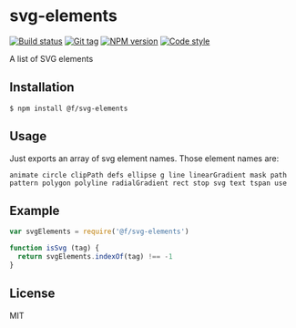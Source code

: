 
# svg-elements

[![Build status][travis-image]][travis-url]
[![Git tag][git-image]][git-url]
[![NPM version][npm-image]][npm-url]
[![Code style][standard-image]][standard-url]

A list of SVG elements

## Installation

    $ npm install @f/svg-elements

## Usage

Just exports an array of svg element names. Those element names are:

`animate circle clipPath defs ellipse g line linearGradient mask path pattern polygon polyline radialGradient rect stop svg text tspan use`

## Example

```js
var svgElements = require('@f/svg-elements')

function isSvg (tag) {
  return svgElements.indexOf(tag) !== -1
}
```

## License

MIT

[travis-image]: https://img.shields.io/travis/micro-js/svg-elements.svg?style=flat-square
[travis-url]: https://travis-ci.org/micro-js/svg-elements
[git-image]: https://img.shields.io/github/tag/micro-js/svg-elements.svg
[git-url]: https://github.com/micro-js/svg-elements
[standard-image]: https://img.shields.io/badge/code%20style-standard-brightgreen.svg?style=flat
[standard-url]: https://github.com/feross/standard
[npm-image]: https://img.shields.io/npm/v/@f/svg-elements.svg?style=flat-square
[npm-url]: https://npmjs.org/package/@f/svg-elements
